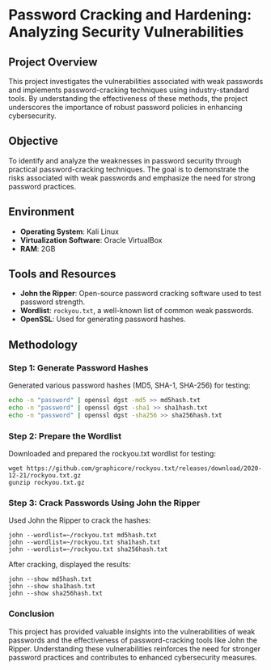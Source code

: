 # Password Cracking and Hardening: Analyzing Security Vulnerabilities

## Project Overview
This project investigates the vulnerabilities associated with weak passwords and implements password-cracking techniques using industry-standard tools. By understanding the effectiveness of these methods, the project underscores the importance of robust password policies in enhancing cybersecurity.

## Objective
To identify and analyze the weaknesses in password security through practical password-cracking techniques. The goal is to demonstrate the risks associated with weak passwords and emphasize the need for strong password practices.

## Environment
- **Operating System**: Kali Linux
- **Virtualization Software**: Oracle VirtualBox
- **RAM**: 2GB

## Tools and Resources
- **John the Ripper**: Open-source password cracking software used to test password strength.
- **Wordlist**: `rockyou.txt`, a well-known list of common weak passwords.
- **OpenSSL**: Used for generating password hashes.

## Methodology

### Step 1: Generate Password Hashes
Generated various password hashes (MD5, SHA-1, SHA-256) for testing:
```bash
echo -n "password" | openssl dgst -md5 >> md5hash.txt
echo -n "password" | openssl dgst -sha1 >> sha1hash.txt
echo -n "password" | openssl dgst -sha256 >> sha256hash.txt
```
### Step 2: Prepare the Wordlist
Downloaded and prepared the rockyou.txt wordlist for testing:
```
wget https://github.com/graphicore/rockyou.txt/releases/download/2020-12-21/rockyou.txt.gz
gunzip rockyou.txt.gz
```

### Step 3: Crack Passwords Using John the Ripper
Used John the Ripper to crack the hashes:

```
john --wordlist=~/rockyou.txt md5hash.txt
john --wordlist=~/rockyou.txt sha1hash.txt
john --wordlist=~/rockyou.txt sha256hash.txt
```

After cracking, displayed the results:
```
john --show md5hash.txt
john --show sha1hash.txt
john --show sha256hash.txt
```
### Conclusion
This project has provided valuable insights into the vulnerabilities of weak passwords and the effectiveness of password-cracking tools like John the Ripper. Understanding these vulnerabilities reinforces the need for stronger password practices and contributes to enhanced cybersecurity measures.
